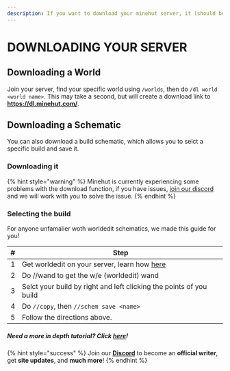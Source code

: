 ```yaml
---
description: If you want to download your minehut server, it (should be) simple and easy.
---
```


# DOWNLOADING YOUR SERVER

## Downloading a World

Join your server, find your specific world using `/worlds`, then do `/dl world <world name>`. This may take a second, but will create a download link to **https://dl.minehut.com/**.

## Downloading a Schematic

You can also download a build schematic, which allows you to selct a specific build and save it. 

### Downloading it



{% hint style="warning" %}
Minehut is currently experiencing some problems with the download function, if you have issues, [join our discord](https://invite.gg/minehutxyz) and we will work with you to solve the issue.
{% endhint %}

### Selecting the build

For anyone unfamalier woth worldedit schematics, we made this guide for you! 

| # | Step |
| --- | --- |
| 1 | Get worldedit on your server, learn how [here](faq/minehut/full#chapter-4-installing-plugins) |
| 2 | Do //wand to get the w/e (worldedit) wand |
| 3 | Selct your build by right and left clicking the points of you build |
| 4 | Do `//copy`, then `//schem save <name>` |
| 5 | Follow the directions above. |
##### Need a more in depth tutorial? Click [here](plugin/popular/worldedit)!


{% hint style="success" %}
Join our **[Discord](https://discord.gg/TYhH5bK)** to become an **official writer**, get **site updates**, and **much more**!
{% endhint %}
